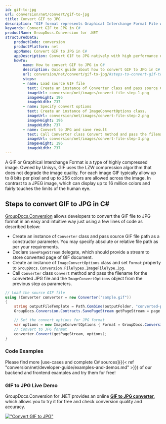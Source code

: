 ```yaml
---
id: gif-to-jpg
url: conversion/net/convert/gif-to-jpg
title: Convert GIF to JPG
description: "GIF format represents Graphical Interchange Format File with .gif extension. Learn how to convert GIF to JPG file programmatically in C# language using GroupDocs.Conversion for .NET library."
keywords: Convert GIF to JPG in C#
productName: GroupDocs.Conversion for .NET
structuredData:
    productCode: conversion
    productPlatform: net
    appName: Convert GIF to JPG in C#
    appDescription: Convert GIF to JPG natively with high performance using C# language and server side GroupDocs.Conversion for .NET APIs, without the use of any software like Microsoft or Open Office.
    howTo:
        name: How to convert GIF to JPG in C# 
        description: Quick guide about how to convert GIF to JPG in C# with high performance and accuracy.
        url: conversion/net/convert/gif-to-jpg/#steps-to-convert-gif-to-jpg-in-c
        steps:
        - name: Load source GIF file 
          text: Create an instance of Converter class and pass source GIF file path as a constructor parameter. You may specify absolute or relative file path as per your requirements. 
          imageUrl: conversion/net/images/convert-file-step-1.png
          imageHeight: 196
          imageWidth: 737
        - name: Specify convert options 
          text: Create an instance of ImageConvertOptions class.
          imageUrl: conversion/net/images/convert-file-step-2.png
          imageHeight: 196
          imageWidth: 737
        - name: Convert to JPG and save result 
          text: Call Converter class Convert method and pass the filename for the converted HTML file and the ImageConvertOptions object from the previous step as parameters.
          imageUrl: conversion/net/images/convert-file-step-3.png
          imageHeight: 196
          imageWidth: 737
---
```


A GIF or Graphical Interchange Format is a type of highly compressed image. Owned by Unisys, GIF uses the LZW compression algorithm that does not degrade the image quality. For each image GIF typically allow up to 8 bits per pixel and up to 256 colors are allowed across the image. In contrast to a JPEG image, which can display up to 16 million colors and fairly touches the limits of the human eye.

## Steps to convert GIF to JPG in C#

[GroupDocs.Conversion](https://products.groupdocs.com/conversion/net) allows developers to convert the GIF file to JPG format in an easy and intuitive way just using a few lines of code as described below:

* Create an instance of `Converter` class and pass source GIF file path as a constructor parameter. You may specify absolute or relative file path as per your requirements. 
* Declare `SavePageStream` delegate, which should provide a stream to store converted page of GIF document.
* Create an instance of `ImageConvertOptions` class and set `Format` property to `GroupDocs.Conversion.FileTypes.ImageFileType.Jpg`.
* Call `Converter` class `Convert` method and pass the filename for the converted JPG file and the `ImageConvertOptions` object from the previous step as parameters.

```csharp
// Load the source GIF file
using (Converter converter = new Converter("sample.gif"))
{
    string outputFileTemplate = Path.Combine(outputFolder, "converted-page-{0}.jpg");
    GroupDocs.Conversion.Contracts.SavePageStream getPageStream = page => new FileStream(string.Format(outputFileTemplate, page), FileMode.Create);

    // Set the convert options for JPG format
    var options = new ImageConvertOptions { Format = GroupDocs.Conversion.FileTypes.ImageFileType.Jpg };   
    // Convert to JPG format
    converter.Convert(getPageStream, options);
}
```

### Code Examples

Please find more [use-cases and complete C# sources]({{< ref "conversion/net/developer-guide/examples-and-demos.md" >}}) of our backend and frontend examples and try them for free!

### GIF to JPG Live Demo

GroupDocs.Conversion for .NET provides an online [**GIF to JPG converter**](https://products.groupdocs.app/conversion/gif-to-jpg), which allows you to try it for free and check conversion quality and accuracy.

[!["Convert GIF to JPG"](conversion/net/images/convert-to-jpg/convert-gif-to-jpg.png)](https://products.groupdocs.app/conversion/gif-to-jpg)